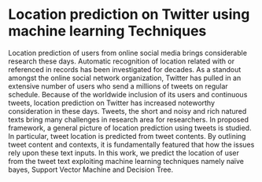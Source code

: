 # Location prediction on Twitter using machine learning Techniques
 
Location prediction of users from online social media brings considerable research these days. Automatic recognition of location related with or referenced in records has been investigated for decades. As a standout amongst the online social network organization, Twitter has pulled in an extensive number of users who send a millions of tweets on regular schedule. Because of the worldwide inclusion of its users and continuous tweets, location prediction on Twitter has increased noteworthy consideration in these days. Tweets, the short and noisy and rich natured texts bring many challenges in research area for researchers. In proposed framework, a general picture of location prediction using tweets is studied. In particular, tweet location is predicted from tweet contents. By outlining tweet content and contexts, it is fundamentally featured that how the issues rely upon these text inputs. In this work, we predict the location of user from the tweet text exploiting machine learning techniques namely naïve bayes, Support Vector Machine and Decision Tree.
